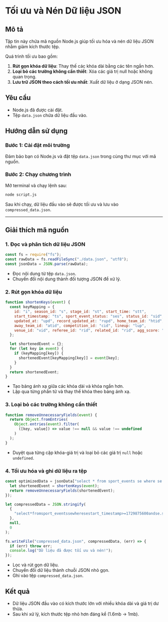 # Tối ưu và Nén Dữ liệu JSON

## Mô tả

Tập tin này chứa mã nguồn Node.js giúp tối ưu hóa và nén dữ liệu JSON nhằm giảm kích thước tệp.

Quá trình tối ưu bao gồm:

1. **Rút gọn khóa dữ liệu**: Thay thế các khóa dài bằng các tên ngắn hơn.
2. **Loại bỏ các trường không cần thiết**: Xóa các giá trị null hoặc không quan trọng.
3. **Lưu trữ JSON theo cách tối ưu nhất**: Xuất dữ liệu ở dạng JSON nén.

## Yêu cầu

- Node.js đã được cài đặt.
- Tệp `data.json` chứa dữ liệu đầu vào.

## Hướng dẫn sử dụng

### Bước 1: Cài đặt môi trường

Đảm bảo bạn có Node.js và đặt tệp `data.json` trong cùng thư mục với mã nguồn.

### Bước 2: Chạy chương trình

Mở terminal và chạy lệnh sau:

```sh
node script.js
```

Sau khi chạy, dữ liệu đầu vào sẽ được tối ưu và lưu vào `compressed_data.json`.

---

## Giải thích mã nguồn

### 1. Đọc và phân tích dữ liệu JSON

```js
const fs = require("fs");
const rawData = fs.readFileSync("./data.json", "utf8");
const jsonData = JSON.parse(rawData);
```

- Đọc nội dung từ tệp `data.json`.
- Chuyển đổi nội dung thành đối tượng JSON để xử lý.

### 2. Rút gọn khóa dữ liệu

```js
function shortenKeys(event) {
  const keyMapping = {
    id: "i", season_id: "s", stage_id: "st", start_time: "stt",
    start_timestamp: "ts", sport_event_status: "ses", status_id: "sid",
    updated_at: "upd", record_updated_at: "rupd", home_team_id: "htid",
    away_team_id: "atid", competition_id: "cid", lineup: "lup",
    venue_id: "vid", referee_id: "rid", related_id: "rid", agg_score: "agg"
  };

  let shortenedEvent = {};
  for (let key in event) {
    if (keyMapping[key]) {
      shortenedEvent[keyMapping[key]] = event[key];
    }
  }
  return shortenedEvent;
}
```

- Tạo bảng ánh xạ giữa các khóa dài và khóa ngắn hơn.
- Lặp qua từng phần tử và thay thế khóa theo bảng ánh xạ.

### 3. Loại bỏ các trường không cần thiết

```js
function removeUnnecessaryFields(event) {
  return Object.fromEntries(
    Object.entries(event).filter(
      ([key, value]) => value !== null && value !== undefined
    )
  );
}
```

- Duyệt qua từng cặp khóa-giá trị và loại bỏ các giá trị `null` hoặc `undefined`.

### 4. Tối ưu hóa và ghi dữ liệu ra tệp

```js
const optimizedData = jsonData["select * from sport_events se where se.start_timestamp >= 1729875600 and se.start_timestamp <= 1729962000"].map((event) => {
  let shortenedEvent = shortenKeys(event);
  return removeUnnecessaryFields(shortenedEvent);
});

let compressedData = JSON.stringify(
  {
    "select*fromsport_eventssewheresestart_timestamp>=1729875600andse.start_timestamp<=1729962000": optimizedData,
  },
  null,
  0
);

fs.writeFile("compressed_data.json", compressedData, (err) => {
  if (err) throw err;
  console.log("Dữ liệu đã được tối ưu và nén!");
});
```

- Lọc và rút gọn dữ liệu.
- Chuyển đổi dữ liệu thành chuỗi JSON nhỏ gọn.
- Ghi vào tệp `compressed_data.json`.

## Kết quả

- Dữ liệu JSON đầu vào có kích thước lớn với nhiều khóa dài và giá trị dư thừa.
- Sau khi xử lý, kích thước tệp nhỏ hơn đáng kể (1.6mb -> 1mb).
